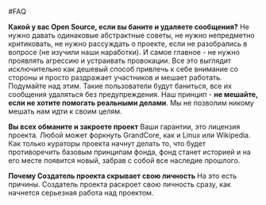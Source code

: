 #FAQ

**Какой у вас Open Source, если вы баните и удаляете сообщения?**
Не нужно давать одинаковые абстрактные советы, не нужно непредметно критиковать, не нужно рассуждать о проекте, если не разобрались в вопросе (не изучили наши наработки). И самое главное - не нужно проявлять агрессию и устраивать провокации. Все это выглядит исключительно как дешевый способ привлечь к себе внимание со стороны и просто раздражает участников и мешает работать. Подумайте над этим. Такие пользователи будут баниться, все их сообщения удаляться без предупреждения. Наш принцип - **не мешайте, если не хотите помогать реальными делами**. Мы не позволим никому мешать нам идти к своим целям. 

**Вы всех обманите и закроете проект**
Ваши гарантии, это лицензия проекта. Любой может форкнуть GrandCore, как и Linux или Wikipedia. Как только кураторы проекта начнут делать то, что будет противоречить базовым принципам фонда, фонд станет историей и на его месте появится новый, забрав с собой все наследие прошлого.

**Почему Создатель проекта скрывает свою личность**
На это есть причины. Создатель проекта раскроет свою личность сразу, как начнется серьезная работа над проектом.
